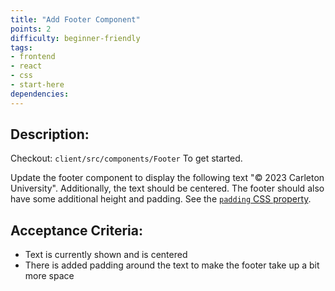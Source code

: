 ```yaml
---
title: "Add Footer Component"
points: 2
difficulty: beginner-friendly
tags: 
- frontend
- react
- css
- start-here
dependencies:
---
```


## Description:

Checkout: `client/src/components/Footer` To get started.

Update the footer component to display the following text "© 2023 Carleton University". Additionally, the text should be centered. The footer should also have some additional height and padding. See the [`padding` CSS property](https://www.w3schools.com/css/css_padding.asp).

## Acceptance Criteria:

- Text is currently shown and is centered 
- There is added padding around the text to make the footer take up a bit more space